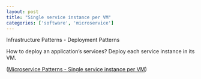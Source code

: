 ```yaml
---
layout: post
title: "Single service instance per VM"
categories: ['software', 'microservice']
---
```


Infrastructure Patterns - Deployment Patterns

How to deploy an application’s services?
Deploy each service instance in its VM.

([Microservice Patterns - Single service instance per VM](http://microservices.io/patterns/deployment/service-per-vm.html))
